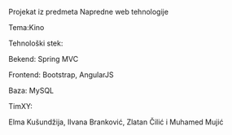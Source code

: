 Projekat iz predmeta Napredne web tehnologije

Tema:Kino

Tehnološki stek:

Bekend: Spring MVC

Frontend: Bootstrap, AngularJS 

Baza: MySQL

TimXY:

Elma Kušundžija, Ilvana Branković, Zlatan Čilić i Muhamed Mujić

